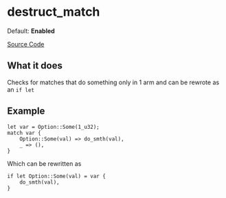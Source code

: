 # destruct_match

Default: **Enabled**

[Source Code](https://github.com/software-mansion/cairo-lint/tree/main/src/lints/single_match.rs#L41)

## What it does

Checks for matches that do something only in 1 arm and can be rewrote as an `if let`

## Example

```cairo
let var = Option::Some(1_u32);
match var {
    Option::Some(val) => do_smth(val),
    _ => (),
}
```

Which can be rewritten as

```cairo
if let Option::Some(val) = var {
    do_smth(val),
}
```
